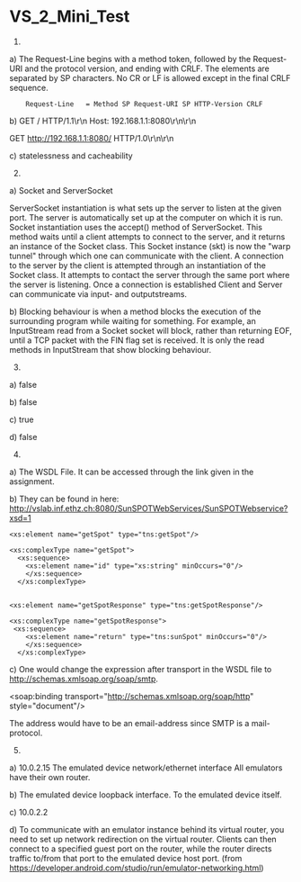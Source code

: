 # VS_2_Mini_Test

1. 

a)
The Request-Line begins with a method token, followed by the Request-URI and the protocol version, and ending with CRLF. The elements are separated by SP characters. No CR or LF is allowed except in the final CRLF sequence.

        Request-Line   = Method SP Request-URI SP HTTP-Version CRLF
   
   b)
GET / HTTP/1.1\r\n
Host: 192.168.1.1:8080\r\n\r\n

GET http://192.168.1.1:8080/ HTTP/1.0\r\n\r\n


   c)
statelessness and cacheability

2. 

a) 
Socket and ServerSocket

ServerSocket instantiation is what sets up the server to listen at the given port. The server is automatically set up at the computer on which it is run. Socket instantiation uses the accept() method of ServerSocket. This method waits until a client attempts to connect to the server, and it returns an instance of the Socket class. This Socket instance (skt) is now the "warp tunnel" through which one can communicate with the client. A connection to the server by the client is attempted through an instantiation of the Socket class. It attempts to contact the server through the same port where the server is listening. Once a connection is established Client and Server can communicate via input- and outputstreams.

   b)
Blocking behaviour is when a method blocks the execution of the surrounding program while waiting for something. For example, an InputStream read from a Socket socket will block, rather than returning EOF, until a TCP packet with the FIN flag set is received. It is only the read methods in InputStream that show blocking behaviour.


3. 

a)
false
  
   b)
false

   c)
true

   d)
false


4. 

   a)
The WSDL File. It can be accessed through the link given in the assignment.

   b)
They can be found in here: http://vslab.inf.ethz.ch:8080/SunSPOTWebServices/SunSPOTWebservice?xsd=1

```
<xs:element name="getSpot" type="tns:getSpot"/>

<xs:complexType name="getSpot">
  <xs:sequence>
    <xs:element name="id" type="xs:string" minOccurs="0"/>
    </xs:sequence>
  </xs:complexType>


<xs:element name="getSpotResponse" type="tns:getSpotResponse"/>

<xs:complexType name="getSpotResponse">
 <xs:sequence>
    <xs:element name="return" type="tns:sunSpot" minOccurs="0"/>
    </xs:sequence>
  </xs:complexType>
```
   c)
One would change the expression after transport in the WSDL file to http://schemas.xmlsoap.org/soap/smtp.

<soap:binding transport="http://schemas.xmlsoap.org/soap/http" style="document"/>

The address would have to be an email-address since SMTP is a mail-protocol.


5. 

   a)
10.0.2.15	The emulated device network/ethernet interface
All emulators have their own router. 

   b)
The emulated device loopback interface.
To the emulated device itself.

   c)
10.0.2.2

   d)
To communicate with an emulator instance behind its virtual router, you need to set up network redirection on the virtual router. Clients can then connect to a specified guest port on the router, while the router directs traffic to/from that port to the emulated device host port.
(from https://developer.android.com/studio/run/emulator-networking.html)

